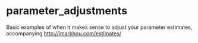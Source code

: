 # parameter_adjustments
Basic examples of when it makes sense to adjust your parameter estimates, accompanying http://jmarkhou.com/estimates/
